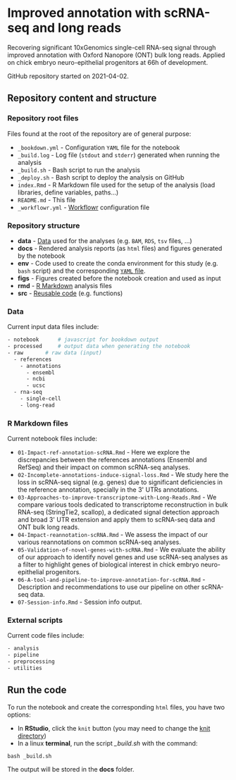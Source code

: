 # Improved annotation with scRNA-seq and long reads

Recovering significant 10xGenomics single-cell RNA-seq signal through improved annotation with Oxford Nanopore (ONT) bulk long reads.
Applied on chick embryo neuro-epithelial progenitors at 66h of development.

GitHub repository started on 2021-04-02.


## Repository content and structure

### Repository root files

Files found at the root of the repository are of general purpose:

* `_bookdown.yml` - Configuration `YAML` file for the notebook
* `_build.log` - Log file (`stdout` and `stderr`) generated when running the analysis
* `_build.sh` - Bash script to run the analysis
* `_deploy.sh` - Bash script to deploy the analysis on GitHub
* `index.Rmd` - R Markdown file used for the setup of the analysis (load libraries, define variables, paths...)
* `README.md` - This file
* `_workflowr.yml` - [Workflowr](https://jdblischak.github.io/workflowr/index.html) configuration file

### Repository structure

* **data** - [Data](#data) used for the analyses (e.g. `BAM`, `RDS`, `tsv` files, ...)
* **docs** - Rendered analysis reports (as `html` files) and figures generated by the notebook
* **env** - Code used to create the conda environment for this study (e.g. `bash` script) and the corresponding [`YAML` file](https://medium.com/@balance1150/how-to-build-a-conda-environment-through-a-yaml-file-db185acf5d22).
* **figs** - Figures created before the notebook creation and used as input
* **rmd** - [R Markdown](#r-markdown-files) analysis files
* **src** - [Reusable code](#external-scripts) (e.g. functions)

### Data

Current input data files include:

```bash
- notebook		# javascript for bookdown output
- processed		# output data when generating the notebook
- raw		# raw data (input)
  - references
    - annotations
	  - ensembl
	  - ncbi
	  - ucsc
  - rna-seq
    - single-cell
    - long-read
```

### R Markdown files

Current notebook files include:

* `01-Impact-ref-annotation-scRNA.Rmd` - Here we explore the discrepancies between the references annotations (Ensembl and RefSeq) and their impact on common scRNA-seq analyses.
* `02-Incomplete-annotations-induce-signal-loss.Rmd` - We study here the loss in scRNA-seq signal (e.g. genes) due to significant deficiencies in the reference annotation, specially in the 3' UTRs annotations.
* `03-Approaches-to-improve-transcriptome-with-Long-Reads.Rmd` - We compare various tools dedicated to transcriptome reconstruction in bulk RNA-seq (StringTie2, scallop), a dedicated signal detection approach and broad 3' UTR extension and apply them to scRNA-seq data and ONT bulk long reads.
* `04-Impact-reannotation-scRNA.Rmd` - We assess the impact of our various reannotations on common scRNA-seq analyses.
* `05-Validation-of-novel-genes-with-scRNA.Rmd` - We evaluate the ability of our approach to identify novel genes and use scRNA-seq analyses as a filter to highlight genes of biological interest in chick embryo neuro-epithelial progenitors.
* `06-A-tool-and-pipeline-to-improve-annotation-for-scRNA.Rmd` - Description and recommendations to use our pipeline on other scRNA-seq data.
* `07-Session-info.Rmd` - Session info output.

### External scripts

Current code files include:

```bash
- analysis
- pipeline
- preprocessing
- utilities
```


## Run the code

To run the notebook and create the corresponding `html` files, you have two options:

* In **RStudio**, click the `knit` button (you may need to change the [knit directory](https://bookdown.org/yihui/rmarkdown-cookbook/working-directory.html))
* In a linux **terminal**, run the script *_build.sh* with the command:

```{bash}
bash _build.sh
```

The output will be stored in the **docs** folder.
